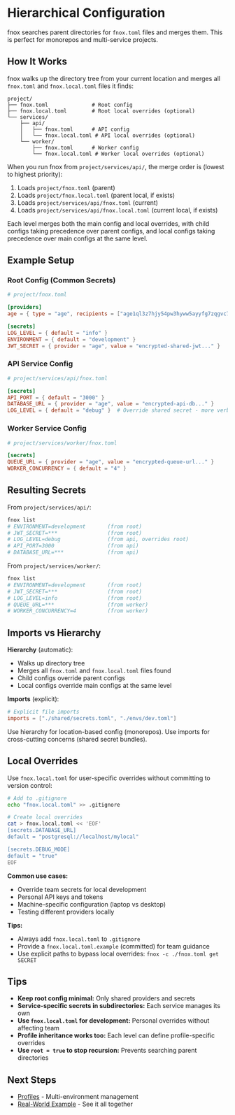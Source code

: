# Hierarchical Configuration

fnox searches parent directories for `fnox.toml` files and merges them. This is perfect for monorepos and multi-service projects.

## How It Works

fnox walks up the directory tree from your current location and merges all `fnox.toml` and `fnox.local.toml` files it finds:

```
project/
├── fnox.toml              # Root config
├── fnox.local.toml        # Root local overrides (optional)
└── services/
    ├── api/
    │   ├── fnox.toml      # API config
    │   └── fnox.local.toml # API local overrides (optional)
    └── worker/
        ├── fnox.toml      # Worker config
        └── fnox.local.toml # Worker local overrides (optional)
```

When you run fnox from `project/services/api/`, the merge order is (lowest to highest priority):

1. Loads `project/fnox.toml` (parent)
2. Loads `project/fnox.local.toml` (parent local, if exists)
3. Loads `project/services/api/fnox.toml` (current)
4. Loads `project/services/api/fnox.local.toml` (current local, if exists)

Each level merges both the main config and local overrides, with child configs taking precedence over parent configs, and local configs taking precedence over main configs at the same level.

## Example Setup

### Root Config (Common Secrets)

```toml
# project/fnox.toml

[providers]
age = { type = "age", recipients = ["age1ql3z7hjy54pw3hyww5ayyfg7zqgvc7w3j2elw8zmrj2kg5sfn9aqmcac8p"] }

[secrets]
LOG_LEVEL = { default = "info" }
ENVIRONMENT = { default = "development" }
JWT_SECRET = { provider = "age", value = "encrypted-shared-jwt..." }
```

### API Service Config

```toml
# project/services/api/fnox.toml

[secrets]
API_PORT = { default = "3000" }
DATABASE_URL = { provider = "age", value = "encrypted-api-db..." }
LOG_LEVEL = { default = "debug" }  # Override shared secret - more verbose for API during dev
```

### Worker Service Config

```toml
# project/services/worker/fnox.toml

[secrets]
QUEUE_URL = { provider = "age", value = "encrypted-queue-url..." }
WORKER_CONCURRENCY = { default = "4" }
```

## Resulting Secrets

From `project/services/api/`:

```bash
fnox list
# ENVIRONMENT=development       (from root)
# JWT_SECRET=***                (from root)
# LOG_LEVEL=debug               (from api, overrides root)
# API_PORT=3000                 (from api)
# DATABASE_URL=***              (from api)
```

From `project/services/worker/`:

```bash
fnox list
# ENVIRONMENT=development       (from root)
# JWT_SECRET=***                (from root)
# LOG_LEVEL=info                (from root)
# QUEUE_URL=***                 (from worker)
# WORKER_CONCURRENCY=4          (from worker)
```

## Imports vs Hierarchy

**Hierarchy** (automatic):

- Walks up directory tree
- Merges all `fnox.toml` and `fnox.local.toml` files found
- Child configs override parent configs
- Local configs override main configs at the same level

**Imports** (explicit):

```toml
# Explicit file imports
imports = ["./shared/secrets.toml", "./envs/dev.toml"]
```

Use hierarchy for location-based config (monorepos). Use imports for cross-cutting concerns (shared secret bundles).

## Local Overrides

Use `fnox.local.toml` for user-specific overrides without committing to version control:

```bash
# Add to .gitignore
echo "fnox.local.toml" >> .gitignore

# Create local overrides
cat > fnox.local.toml << 'EOF'
[secrets.DATABASE_URL]
default = "postgresql://localhost/mylocal"

[secrets.DEBUG_MODE]
default = "true"
EOF
```

**Common use cases:**

- Override team secrets for local development
- Personal API keys and tokens
- Machine-specific configuration (laptop vs desktop)
- Testing different providers locally

**Tips:**

- Always add `fnox.local.toml` to `.gitignore`
- Provide a `fnox.local.toml.example` (committed) for team guidance
- Use explicit paths to bypass local overrides: `fnox -c ./fnox.toml get SECRET`

## Tips

- **Keep root config minimal:** Only shared providers and secrets
- **Service-specific secrets in subdirectories:** Each service manages its own
- **Use `fnox.local.toml` for development:** Personal overrides without affecting team
- **Profile inheritance works too:** Each level can define profile-specific overrides
- **Use `root = true` to stop recursion:** Prevents searching parent directories

## Next Steps

- [Profiles](/guide/profiles) - Multi-environment management
- [Real-World Example](/guide/real-world-example) - See it all together
